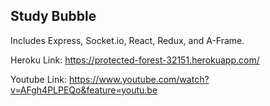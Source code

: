 ## Study Bubble

Includes Express, Socket.io, React, Redux, and A-Frame.

Heroku Link:
https://protected-forest-32151.herokuapp.com/

Youtube Link:
https://www.youtube.com/watch?v=AFgh4PLPEQo&feature=youtu.be
